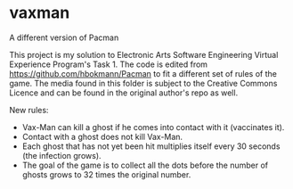 # vaxman
A different version of Pacman

This project is my solution to Electronic Arts Software Engineering Virtual Experience Program's Task 1. The code is edited from https://github.com/hbokmann/Pacman to fit a different set of rules of the game. The media found in this folder is subject to the Creative Commons Licence and can be found in the original author's repo as well.

New rules:
* Vax-Man can kill a ghost if he comes into contact with it (vaccinates it).
* Contact with a ghost does not kill Vax-Man.
* Each ghost that has not yet been hit multiplies itself every 30 seconds (the infection grows).
* The goal of the game is to collect all the dots before the number of ghosts grows to 32 times the original number.
